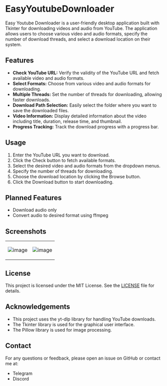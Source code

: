 # EasyYoutubeDownloader

Easy Youtube Downloader is a user-friendly desktop application built with Tkinter for downloading videos and audio from YouTube. The application allows users to choose various video and audio formats, specify the number of download threads, and select a download location on their system. 

## Features
- **Check YouTube URL:** Verify the validity of the YouTube URL and fetch available video and audio formats.
- **Select Formats:** Choose from various video and audio formats for downloading.
- **Multiple Threads:** Set the number of threads for downloading, allowing faster downloads.
- **Download Path Selection:** Easily select the folder where you want to save the downloaded files.
- **Video Information:** Display detailed information about the video including title, duration, release time, and thumbnail.
- **Progress Tracking:** Track the download progress with a progress bar.

## Usage
1. Enter the YouTube URL you want to download.
2. Click the Check button to fetch available formats.
3. Select the desired video and audio formats from the dropdown menus.
4. Specify the number of threads for downloading.
5. Choose the download location by clicking the Browse button.
6. Click the Download button to start downloading.

## Planned Features
- Download audio only
- Convert audio to desired format using ffmpeg

## Screenshots
<table>
  <tr>
    <td>
      
![image](https://github.com/m-sarabi/easy_youtube_downloader/assets/74133927/b2128c0c-9cb7-4a35-9bba-9345020b5136)
    </td>
    <td>
    
![image](https://github.com/m-sarabi/easy_youtube_downloader/assets/74133927/d9a66a67-a39f-4484-bb74-e9aa9c390926)
    </td>
  </tr>
</table>

## License
This project is licensed under the MIT License. See the [LICENSE](https://github.com/m-sarabi/easy_youtube_downloader/blob/main/LICENSE) file for details.

## Acknowledgements
- This project uses the yt-dlp library for handling YouTube downloads.
- The Tkinter library is used for the graphical user interface.
- The Pillow library is used for image processing.

## Contact
For any questions or feedback, please open an issue on GitHub or contact me at:
- Telegram
- Discord
